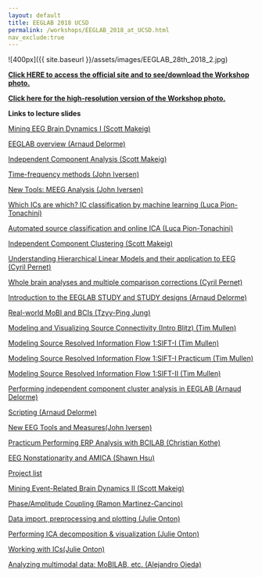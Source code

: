 ```yaml
---
layout: default
title: EEGLAB 2018 UCSD
permalink: /workshops/EEGLAB_2018_at_UCSD.html
nav_exclude:true
---
```


![400px]({{ site.baseurl }}/assets/images/EEGLAB_28th_2018_2.jpg)


[<b>Click HERE to access the official site and to see/download the
Workshop photo.</b>](https://sites.google.com/ucsd.edu/eeglab-2018/eeglab-home)


[<b>Click here for the high-resolution version of the Workshop
photo.</b>](https://sites.google.com/ucsd.edu/eeglab-2018/eeglab-home)


**Links to lecture slides**

[Mining EEG Brain Dynamics I (Scott
Makeig)](https://sccn.ucsd.edu/githubwiki/files/mining_i_scott_makeig.pdf)

[EEGLAB overview (Arnaud
Delorme)](https://sccn.ucsd.edu/githubwiki/files/eeglab-overview2018.pdf)

[Independent Component Analysis (Scott
Makeig)](https://sccn.ucsd.edu/githubwiki/files/makeig_ucsd18_ica.pdf)

[Time-frequency methods (John
Iversen)](https://sccn.ucsd.edu/githubwiki/files/eeglab-timefrequencymethods.pdf)

[New Tools: MEEG Analysis (John
Iversen)](https://sccn.ucsd.edu/githubwiki/files/eeglab2018_ucsd_jri_meeg_handout.pdf)

[Which ICs are which? IC classification by machine learning (Luca
Pion-Tonachini)](https://sccn.ucsd.edu/githubwiki/files/eeglab2018_lpt_evaluation_ica2.pdf)

[Automated source classification and online ICA (Luca
Pion-Tonachini)](https://sccn.ucsd.edu/githubwiki/files/eeglab2018_automated_source_classification.pdf)

[Independent Component Clustering (Scott
Makeig)](https://sccn.ucsd.edu/githubwiki/files/makeig_ucsd18_clustering.pdf)

[Understanding Hierarchical Linear Models and their application to EEG
(Cyril Pernet)](https://sccn.ucsd.edu/githubwiki/files/eeglab2018_hlm.pdf)

[Whole brain analyses and multiple comparison corrections (Cyril
Pernet)](https://sccn.ucsd.edu/githubwiki/files/eeglab2018_mcc.pdf)

[Introduction to the EEGLAB STUDY and STUDY designs (Arnaud
Delorme)](https://sccn.ucsd.edu/githubwiki/files/eeglab2018_study_design.pdf)

[Real-world MoBI and BCIs (Tzyy-Ping
Jung)](https://sccn.ucsd.edu/githubwiki/files/real-world_neuroimaging.pdf)

[Modeling and Visualizing Source Connectivity (Intro Blitz) (Tim
Mullen)](https://sccn.ucsd.edu/githubwiki/files/sift_introblitz.pdf)

[Modeling Source Resolved Information Flow 1:SIFT-I (Tim
Mullen)](https://sccn.ucsd.edu/githubwiki/files/sifti.pdf)

[Modeling Source Resolved Information Flow 1:SIFT-I Practicum (Tim
Mullen)](https://sccn.ucsd.edu/githubwiki/files/sifti-practicum.pdf)

[Modeling Source Resolved Information Flow 1:SIFT-II (Tim
Mullen)](https://sccn.ucsd.edu/githubwiki/files/siftii.pdf)

[Performing independent component cluster analysis in EEGLAB (Arnaud
Delorme)](https://sccn.ucsd.edu/githubwiki/files/eeglab2018_clustering.pdf)

[Scripting (Arnaud
Delorme)](https://sccn.ucsd.edu/githubwiki/files/eeglab2018_scripting5.pdf)

[New EEG Tools and Measures(John
Iversen)](https://sccn.ucsd.edu/githubwiki/files/eeglab2018_newtoolsintro_iversen.pdf)

[Practicum Performing ERP Analysis with BCILAB (Christian
Kothe)](https://sccn.ucsd.edu/githubwiki/files/practicum_performing_erp_analysis_with_bcilab.pdf)

[EEG Nonstationarity and AMICA (Shawn
Hsu)](https://sccn.ucsd.edu/githubwiki/files/eeg_nonstationarity_and_amica.pdf)

[Project list](https://sccn.ucsd.edu/githubwiki/files/project_list.pdf)

[Mining Event-Related Brain Dynamics II (Scott
Makeig)](https://sccn.ucsd.edu/githubwiki/files/mining_event_related_brain_dynamicsii.pdf)

[Phase/Amplitude Coupling (Ramon
Martinez-Cancino)](https://sccn.ucsd.edu/githubwiki/files/pac_rmc.pdf)

[Data import, preprocessing and plotting (Julie
Onton)](https://sccn.ucsd.edu/githubwiki/files/data_import_preprocessing_and_plotting_onton.pdf)

[Performing ICA decomposition & visualization (Julie
Onton)](https://sccn.ucsd.edu/githubwiki/files/performing_ica_decomposition_visualization_onton.pdf)

[Working with ICs(Julie
Onton)](https://sccn.ucsd.edu/githubwiki/files/working_with_ics_onton.pdf)

[Analyzing multimodal data: MoBILAB, etc. (Alejandro
Ojeda)](https://sccn.ucsd.edu/githubwiki/files/analysis_of_multimodal_data_mobilab_ojeda.pdf)

